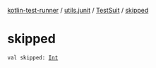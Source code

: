 [kotlin-test-runner](../../index.md) / [utils.junit](../index.md) / [TestSuit](index.md) / [skipped](./skipped.md)

# skipped

`val skipped: `[`Int`](https://kotlinlang.org/api/latest/jvm/stdlib/kotlin/-int/index.html)